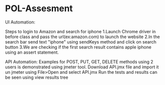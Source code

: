 # POL-Assesment

UI Automation:

Steps to login to Amazon and search for iphone
1.Launch Chrome driver in before class and pass the url(ex:amazon.com) to launch the website
2.In the search bar send text "iphone" using sendKeys method and click on search button
3.We are checking if the first search result contains apple iphone using an assert statement.


API Automation:
Examples for POST, PUT, GET, DELETE methods using 2 users is demonstrated using jmeter tool.
Download API.jmx file and import it un jmeter using File>Open and select API.jmx
Run the tests and results can be seen using view results tree
